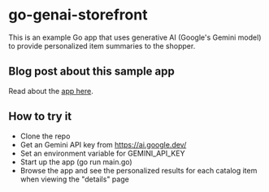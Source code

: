 # go-genai-storefront

This is an example Go app that uses generative AI (Google's Gemini model) to provide personalized item summaries to the shopper.

## Blog post about this sample app

Read about the [app here](https://seroter.com/).

## How to try it
- Clone the repo
- Get an Gemini API key from https://ai.google.dev/
- Set an environment variable for GEMINI_API_KEY
- Start up the app (go run main.go)
- Browse the app and see the personalized results for each catalog item when viewing the "details" page
